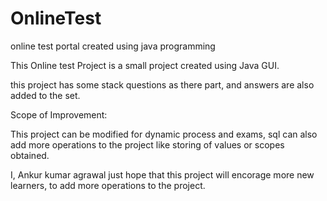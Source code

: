 # OnlineTest
online test portal created using java programming


This Online test Project is a small project created using Java GUI.

this project has some stack questions as there part, and answers are also added to the set.

Scope of Improvement:

This project can be modified for dynamic process and exams, sql can also add more operations to the project like storing of values or scopes obtained.

I, Ankur kumar agrawal just hope that this project will encorage more new learners, to add more operations to the project. 
